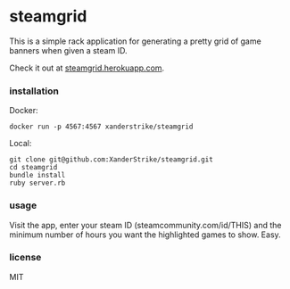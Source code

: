 # steamgrid

This is a simple rack application for generating a pretty grid of game banners when given a steam ID.

Check it out at [steamgrid.herokuapp.com](http://steamgrid.herokuapp.com).

### installation

Docker:

    docker run -p 4567:4567 xanderstrike/steamgrid

Local:

    git clone git@github.com:XanderStrike/steamgrid.git
    cd steamgrid
    bundle install
    ruby server.rb

### usage

Visit the app, enter your steam ID (steamcommunity.com/id/THIS) and the minimum number of hours you want the highlighted games to show. Easy.

### license

MIT
